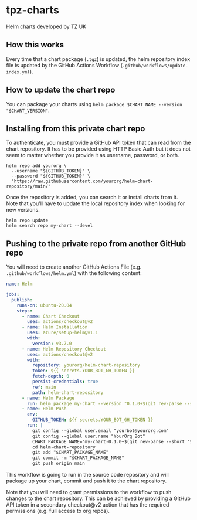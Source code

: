 # tpz-charts
Helm charts developed by TZ UK

## How this works

Every time that a chart package (`.tgz`) is updated, the helm repository index file is updated by the GitHub Actions Workflow (`.github/workflows/update-index.yml`).

## How to update the chart repo

You can package your charts using `helm package $CHART_NAME --version "$CHART_VERSION"`.

## Installing from this private chart repo
To authenticate, you must provide a GitHub API token that can read from the chart repository. It has to be provided using HTTP Basic Auth but it does not seem to matter whether you provide it as username, password, or both.

```shell
helm repo add yourorg \
  --username "${GITHUB_TOKEN}" \
  --password "${GITHUB_TOKEN}" \
  "https://raw.githubusercontent.com/yourorg/helm-chart-repository/main/"
```

Once the repository is added, you can search it or install charts from it. Note that you'll have to update the local repository index when looking for new versions.

```shell
helm repo update
helm search repo my-chart --devel
```

## Pushing to the private repo from another GitHub repo
You will need to create another GitHub Actions File (e.g. `.github/workflows/helm.yml`) with the following content:

```yaml
name: Helm

jobs:
  publish:
    runs-on: ubuntu-20.04
    steps:
      - name: Chart Checkout
        uses: actions/checkout@v2
      - name: Helm Installation
        uses: azure/setup-helm@v1.1
        with:
          version: v3.7.0
      - name: Helm Repository Checkout
        uses: actions/checkout@v2
        with:
          repository: yourorg/helm-chart-repository
          token: ${{ secrets.YOUR_BOT_GH_TOKEN }}
          fetch-depth: 0
          persist-credentials: true
          ref: main
          path: helm-chart-repository
      - name: Helm Package
        run: helm package my-chart --version "0.1.0+$(git rev-parse --short "$GITHUB_SHA")" -d helm-chart-repository
      - name: Helm Push
        env:
          GITHUB_TOKEN: ${{ secrets.YOUR_BOT_GH_TOKEN }}
        run: |
          git config --global user.email "yourbot@yourorg.com"
          git config --global user.name "YourOrg Bot"
          CHART_PACKAGE_NAME="my-chart-0.1.0+$(git rev-parse --short "$GITHUB_SHA").tgz"
          cd helm-chart-repository
          git add "$CHART_PACKAGE_NAME"
          git commit -m "$CHART_PACKAGE_NAME"
          git push origin main
```

This workflow is going to run in the source code repository and will package up your chart, commit and push it to the chart repository.

Note that you will need to grant permissions to the workflow to push changes to the chart repository. This can be achieved by providing a GitHub API token in a secondary checkout@v2 action that has the required permissions (e.g. full access to org repos).
